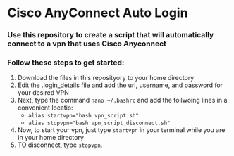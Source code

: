 # Cisco AnyConnect Auto Login
### Use this repository to create a script that will automatically connect to a vpn that uses Cisco Anyconnect

### Follow these steps to get started:
1. Download the files in this reposityory to your home directory
2. Edit the .login_details file and add the url, username, and password for your desired VPN
3. Next, type the command `nano ~/.bashrc` and add the follwoing lines in a convenient locatio:
    * `alias startvpn="bash vpn_script.sh"`
    * `alias stopvpn="bash vpn_script_disconnect.sh"`
4. Now, to start your vpn, just type `startvpn` in your terminal while you are in your home directory
5. TO disconnect, type `stopvpn`.
